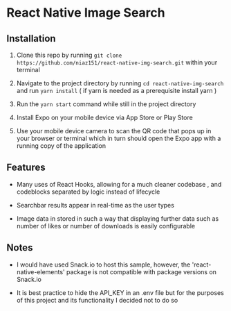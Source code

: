 # React Native Image Search

## Installation ##

1. Clone this repo by running ```git clone https://github.com/niaz151/react-native-img-search.git``` within your terminal 

2. Navigate to the project directory by running ```cd react-native-img-search``` and run ```yarn install``` ( if yarn is needed as a prerequisite install yarn )

3. Run the ```yarn start``` command while still in the project directory

4. Install Expo on your mobile device via App Store or Play Store

5. Use your mobile device camera to scan the QR code that pops up in your browser or terminal which in turn should open the Expo app with a running copy of the application

## Features ##

- Many uses of React Hooks, allowing for a much cleaner codebase , and codeblocks separated by logic instead of lifecycle

- Searchbar results appear in real-time as the user types

- Image data in stored in such a way that displaying further data such as number of likes or number of downloads is easily configurable

## Notes ##

- I would have used Snack.io to host this sample, however, the 'react-native-elements' package is not compatible with package versions on Snack.io

- It is best practice to hide the API_KEY in an .env file but for the purposes of this project and its functionality I decided not to do so

